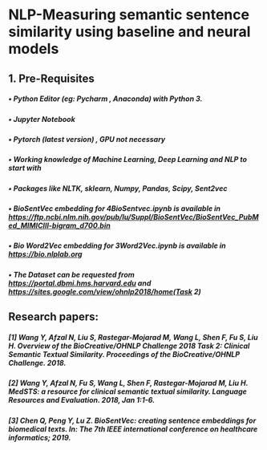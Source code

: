# NLP-Measuring semantic sentence similarity using baseline and neural models

## 1. Pre-Requisites

##### • Python Editor (eg: Pycharm , Anaconda) with Python 3.
##### • Jupyter Notebook 
##### • Pytorch (latest version) , GPU not necessary
##### • Working knowledge of Machine Learning, Deep Learning and NLP to start with
##### • Packages like NLTK, sklearn, Numpy, Pandas, Scipy, Sent2vec
##### • BioSentVec embedding for 4BioSentvec.ipynb is available in  https://ftp.ncbi.nlm.nih.gov/pub/lu/Suppl/BioSentVec/BioSentVec_PubMed_MIMICIII-bigram_d700.bin 
##### • Bio Word2Vec embedding for 3Word2Vec.ipynb is available in https://bio.nlplab.org
##### • The Dataset can be requested  from https://portal.dbmi.hms.harvard.edu and https://sites.google.com/view/ohnlp2018/home(Task 2)


## Research papers:

##### [1] Wang Y, Afzal N, Liu S, Rastegar-Mojarad M, Wang L, Shen F, Fu S, Liu H. Overview of the BioCreative/OHNLP Challenge 2018 Task 2: Clinical Semantic Textual Similarity. Proceedings of the BioCreative/OHNLP Challenge. 2018.
##### [2] Wang Y, Afzal N, Fu S, Wang L, Shen F, Rastegar-Mojarad M, Liu H. MedSTS: a resource for clinical semantic textual similarity. Language Resources and Evaluation. 2018, Jan 1:1-6.
##### [3] Chen Q, Peng Y, Lu Z. BioSentVec: creating sentence embeddings for biomedical texts. In: The 7th IEEE international conference on healthcare informatics; 2019.

